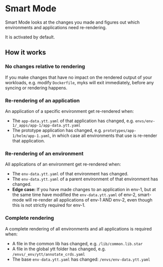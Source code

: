 # Smart Mode

Smart Mode looks at the changes you made and figures out which environments and applications need re-rendering.

It is activated by default.

## How it works

### No changes relative to rendering

If you make changes that have no impact on the rendered output of your workloads, e.g. modify `Dockerfile`, myks
will exit immediately, before any syncing or rendering happens.

### Re-rendering of an application

An application of a specific environment get re-rendered when:
- The `app-data.ytt.yaml` of that application has changed, e.g. `envs/env-1/_apps/app-1/app-data.ytt.yaml`
- The prototype application has changed, e.g. `prototypes/app-1/helm/app-1.yaml`, in which case all environments that use is re-render that application.

### Re-rendering of an environment

All applications of an environment get re-rendered when:
- The `env-data.ytt.yaml` of that environment has changed.
- The `env-data.ytt.yaml` of a parent environment of that environment has changed.
- **Edge case:** If you have made changes to an application in env-1, but at the same time have modified the `env-data.ytt.yaml` of env-2, smart-mode will re-render all applications of env-1 AND env-2, even though this is not strictly required for env-1.

### Complete rendering

A complete rendering of all environments and all applications is required when:
- A file in the common lib has changed, e.g. `/lib/common.lib.star`
- A file in the global ytt folder has changed, e.g. `/envs/_env/ytt/annotate_crds.yaml`
- The base `env-data.ytt.yaml` has changed: `/envs/env-data.ytt.yaml`


